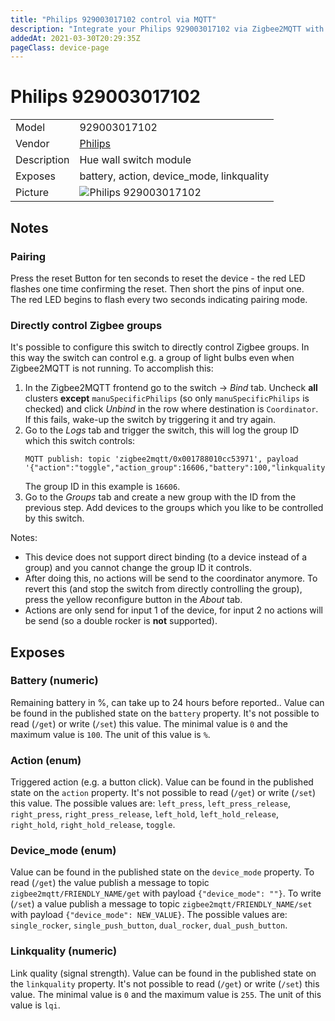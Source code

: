 ```yaml
---
title: "Philips 929003017102 control via MQTT"
description: "Integrate your Philips 929003017102 via Zigbee2MQTT with whatever smart home infrastructure you are using without the vendor's bridge or gateway."
addedAt: 2021-03-30T20:29:35Z
pageClass: device-page
---
```


<!-- !!!! -->
<!-- ATTENTION: This file is auto-generated through docgen! -->
<!-- You can only edit the "Notes"-Section between the two comment lines "Notes BEGIN" and "Notes END". -->
<!-- Do not use h1 or h2 heading within "## Notes"-Section. -->
<!-- !!!! -->

# Philips 929003017102

|     |     |
|-----|-----|
| Model | 929003017102  |
| Vendor  | [Philips](/supported-devices/#v=Philips)  |
| Description | Hue wall switch module |
| Exposes | battery, action, device_mode, linkquality |
| Picture | ![Philips 929003017102](https://www.zigbee2mqtt.io/images/devices/929003017102.jpg) |


<!-- Notes BEGIN: You can edit here. Add "## Notes" headline if not already present. -->
## Notes

### Pairing
Press the reset Button for ten seconds to reset the device - the red LED flashes one time confirming the reset. Then short the pins of input one.  
The red LED begins to flash every two seconds indicating pairing mode.

### Directly control Zigbee groups
It's possible to configure this switch to directly control Zigbee groups. In this way the switch can control e.g. a group of light bulbs even when Zigbee2MQTT is not running. To accomplish this:
1. In the Zigbee2MQTT frontend go to the switch -> *Bind* tab. Uncheck **all** clusters **except** `manuSpecificPhilips` (so only `manuSpecificPhilips` is checked) and click *Unbind* in the row where destination is `Coordinator`. If this fails, wake-up the switch by triggering it and try again.
1. Go to the *Logs* tab and trigger the switch, this will log the group ID which this switch controls:
    ```
    MQTT publish: topic 'zigbee2mqtt/0x001788010cc53971', payload '{"action":"toggle","action_group":16606,"battery":100,"linkquality":110}'
    ```
    The group ID in this example is `16606`.
1. Go to the *Groups* tab and create a new group with the ID from the previous step. Add devices to the groups which you like to be controlled by this switch.

Notes:
- This device does not support direct binding (to a device instead of a group) and you cannot change the group ID it controls.
- After doing this, no actions will be send to the coordinator anymore. To revert this (and stop the switch from directly controlling the group), press the yellow reconfigure button in the *About* tab.
- Actions are only send for input 1 of the device, for input 2 no actions will be send (so a double rocker is **not** supported).
<!-- Notes END: Do not edit below this line -->




## Exposes

### Battery (numeric)
Remaining battery in %, can take up to 24 hours before reported..
Value can be found in the published state on the `battery` property.
It's not possible to read (`/get`) or write (`/set`) this value.
The minimal value is `0` and the maximum value is `100`.
The unit of this value is `%`.

### Action (enum)
Triggered action (e.g. a button click).
Value can be found in the published state on the `action` property.
It's not possible to read (`/get`) or write (`/set`) this value.
The possible values are: `left_press`, `left_press_release`, `right_press`, `right_press_release`, `left_hold`, `left_hold_release`, `right_hold`, `right_hold_release`, `toggle`.

### Device_mode (enum)
Value can be found in the published state on the `device_mode` property.
To read (`/get`) the value publish a message to topic `zigbee2mqtt/FRIENDLY_NAME/get` with payload `{"device_mode": ""}`.
To write (`/set`) a value publish a message to topic `zigbee2mqtt/FRIENDLY_NAME/set` with payload `{"device_mode": NEW_VALUE}`.
The possible values are: `single_rocker`, `single_push_button`, `dual_rocker`, `dual_push_button`.

### Linkquality (numeric)
Link quality (signal strength).
Value can be found in the published state on the `linkquality` property.
It's not possible to read (`/get`) or write (`/set`) this value.
The minimal value is `0` and the maximum value is `255`.
The unit of this value is `lqi`.

